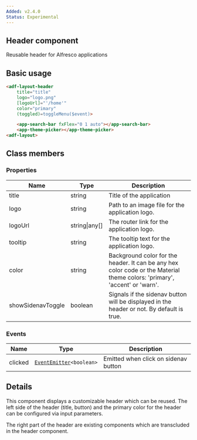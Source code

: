 ```yaml
---
Added: v2.4.0
Status: Experimental
---
```


## Header component 

Reusable header for Alfresco applications

## Basic usage

```html
<adf-layout-header 
    title="title" 
    logo="logo.png" 
    [logoUrl]="'/home'"
    color="primary"
    (toggled)=toggleMenu($event)>

    <app-search-bar fxFlex="0 1 auto"></app-search-bar>
    <app-theme-picker></app-theme-picker>
<adf-layout>
```

## Class members

### Properties
| Name | Type | Description |
| -- | -- | -- |
| title | string |  Title of the application
| logo | string | Path to an image file for the application logo.
| logoUrl | string\|any[] | The router link for the application logo.
| tooltip | string | The tooltip text for the application logo.
| color | string | Background color for the header. It can be any hex color code or the Material theme colors: 'primary', 'accent' or 'warn'.
| showSidenavToggle | boolean | Signals if the sidenav button will be displayed in the header or not. By default is true.

### Events
| Name | Type | Description |
| -- | -- | -- |
| clicked | [`EventEmitter`](https://angular.io/api/core/EventEmitter)`<boolean>` | Emitted when click on sidenav button

## Details
This component displays a customizable header which can be reused. The left side of the header (title, button) and the primary color for the header can be configured via input parameters. 

The right part of the header are existing components which are transcluded in the header component. 
